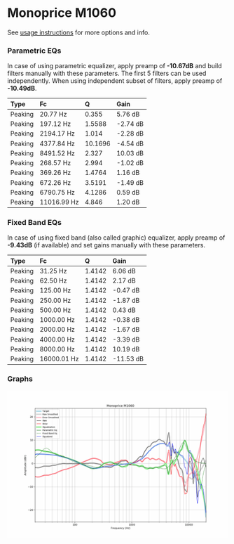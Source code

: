 # Monoprice M1060
See [usage instructions](https://github.com/jaakkopasanen/AutoEq#usage) for more options and info.

### Parametric EQs
In case of using parametric equalizer, apply preamp of **-10.67dB** and build filters manually
with these parameters. The first 5 filters can be used independently.
When using independent subset of filters, apply preamp of **-10.49dB**.

| Type    | Fc          |       Q | Gain     |
|:--------|:------------|:--------|:---------|
| Peaking | 20.77 Hz    |  0.355  | 5.76 dB  |
| Peaking | 197.12 Hz   |  1.5588 | -2.74 dB |
| Peaking | 2194.17 Hz  |  1.014  | -2.28 dB |
| Peaking | 4377.84 Hz  | 10.1696 | -4.54 dB |
| Peaking | 8491.52 Hz  |  2.327  | 10.03 dB |
| Peaking | 268.57 Hz   |  2.994  | -1.02 dB |
| Peaking | 369.26 Hz   |  1.4764 | 1.16 dB  |
| Peaking | 672.26 Hz   |  3.5191 | -1.49 dB |
| Peaking | 6790.75 Hz  |  4.1286 | 0.59 dB  |
| Peaking | 11016.99 Hz |  4.846  | 1.20 dB  |

### Fixed Band EQs
In case of using fixed band (also called graphic) equalizer, apply preamp of **-9.43dB**
(if available) and set gains manually with these parameters.

| Type    | Fc          |      Q | Gain      |
|:--------|:------------|:-------|:----------|
| Peaking | 31.25 Hz    | 1.4142 | 6.06 dB   |
| Peaking | 62.50 Hz    | 1.4142 | 2.17 dB   |
| Peaking | 125.00 Hz   | 1.4142 | -0.47 dB  |
| Peaking | 250.00 Hz   | 1.4142 | -1.87 dB  |
| Peaking | 500.00 Hz   | 1.4142 | 0.43 dB   |
| Peaking | 1000.00 Hz  | 1.4142 | -0.38 dB  |
| Peaking | 2000.00 Hz  | 1.4142 | -1.67 dB  |
| Peaking | 4000.00 Hz  | 1.4142 | -3.39 dB  |
| Peaking | 8000.00 Hz  | 1.4142 | 10.19 dB  |
| Peaking | 16000.01 Hz | 1.4142 | -11.53 dB |

### Graphs
![](./Monoprice%20M1060.png)
